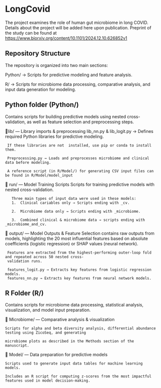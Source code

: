 # LongCovid
The project examines the role of human gut microbiome in long COVID. 
Details about the project will be added here upon publication. Preprint of the study can be found at https://www.biorxiv.org/content/10.1101/2024.12.10.626852v1

## **Repository Structure**
The repository is organized into two main sections:

Python/ → Scripts for predictive modeling and feature analysis.

R/ → Scripts for microbiome data processing, comparative analysis, and input data generation for modeling.

## **Python folder (Python/)**
Contains scripts for building predictive models using nested cross-validation, as well as feature selection and preprocessing steps.

📂lib/ — Library imports & preprocessing
     lib_nn.py & lib_logit.py → Defines required Python libraries for predictive modeling. 
     
     If these libraries are not  installed, use pip or conda to install them.

     Preprocessing.py → Loads and preprocesses microbiome and clinical data before modeling. 
     
     A reference script (in R/Model/) for generating CSV input files can be found in R/Model/model_input

📂 run/ — Model Training Scripts
       Scripts for training predictive models with nested cross-validation. 
       
       Three main types of input data were used in these models:
       1.  Clinical cariables only → Scripts ending with _cv.
       
       2.  Microbiome data only → Scripts ending with _microbiome.
       
       3.  Combined clinical & microbiome data → scripts ending with _microbiome_and_cv.
     
📂 output/ — Model Outputs & Feature Selection
     contains raw outputs from models, highlighting the 20 most influential features based on absolute coefficients 
     (logistic regression) or SHAP values (neural network).
     
     Features are extracted from the highest-performing outer-loop fold and repeated across 50 nested cross- 
     validation runs.

     features_logit.py → Extracts key features from logistic regression models.
     features_nn.py → Extracts key features from neural network models.

## **R Folder (R/)**
Contains scripts for microbiome data processing, statistical analysis, visualization, and model input preparation.

📂 Microbiome/ — Comparative analysis & visualization

    Scripts for alpha and beta diversity analysis, differential abundance testing using ZicoSeq, and generating 
    
    microbiome plots as described in the Methods section of the manuscript.

📂 Model/ — Data preparation for predictive models

    Scripts used to generate input data tables for machine learning models.
    
    Includes an R script for computing z-scores from the most impactful features used in model decision-making.

